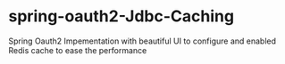# spring-oauth2-Jdbc-Caching
Spring Oauth2 Impementation with beautiful UI to configure and enabled Redis cache to ease the performance
